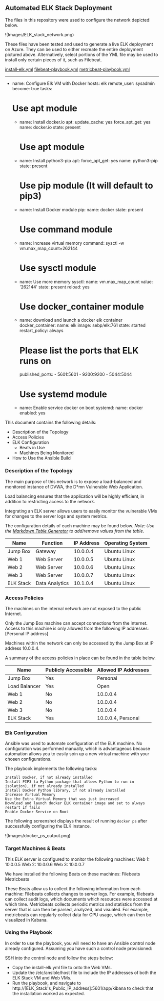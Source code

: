 ## Automated ELK Stack Deployment

The files in this repository were used to configure the network depicted below.

!(Images/ELK_stack_network.png)

These files have been tested and used to generate a live ELK deployment on Azure. They can be used to either recreate the entire deployment pictured above. Alternatively, select portions of the YML file may be used to install only certain pieces of it, such as Filebeat.

[install-elk.yml](../Ansible/install-elk.yml)
[filebeat-playbook.yml](../Ansible/filebeat-playbook.yml)
[metricbeat-playbook.yml](../Ansible/metricbeat-playbook.yml)

---
- name: Configure Elk VM with Docker
  hosts: elk
  remote_user: sysadmin
  become: true
  tasks:
    # Use apt module
    - name: Install docker.io
      apt:
        update_cache: yes
        force_apt_get: yes
        name: docker.io
        state: present

      # Use apt module
    - name: Install python3-pip
      apt:
        force_apt_get: yes
        name: python3-pip
        state: present

      # Use pip module (It will default to pip3)
    - name: Install Docker module
      pip:
        name: docker
        state: present

      # Use command module
    - name: Increase virtual memory
      command: sysctl -w vm.max_map_count=262144

      # Use sysctl module
    - name: Use more memory
      sysctl:
        name: vm.max_map_count
        value: '262144'
        state: present
        reload: yes

      # Use docker_container module
    - name: download and launch a docker elk container
      docker_container:
        name: elk
        image: sebp/elk:761
        state: started
        restart_policy: always
        # Please list the ports that ELK runs on
        published_ports:
          -  5601:5601
          -  9200:9200
          -  5044:5044

      # Use systemd module
    - name: Enable service docker on boot
      systemd:
        name: docker
        enabled: yes



This document contains the following details:
- Description of the Topology
- Access Policies
- ELK Configuration
  - Beats in Use
  - Machines Being Monitored
- How to Use the Ansible Build


### Description of the Topology

The main purpose of this network is to expose a load-balanced and monitored instance of DVWA, the D*mn Vulnerable Web Application.

Load balancing ensures that the application will be highly efficient, in addition to restricting access to the network.

Integrating an ELK server allows users to easily monitor the vulnerable VMs for changes to the server logs and system metrics.

The configuration details of each machine may be found below.
_Note: Use the [Markdown Table Generator](http://www.tablesgenerator.com/markdown_tables) to add/remove values from the table_.

| Name          | Function        | IP Address | Operating System |
|---------------|-----------------|------------|------------------|
| Jump Box      | Gateway         | 10.0.0.4   | Ubuntu Linux     |
| Web 1         | Web Server      | 10.0.0.5   | Ubuntu Linux     |
| Web 2         | Web Server      | 10.0.0.6   | Ubuntu Linux     |
| Web 3         | Web Server      | 10.0.0.7   | Ubuntu Linux     |
| ELK Stack     | Data Analytics  | 10.1.0.4   | Ubuntu Linux     |

### Access Policies

The machines on the internal network are not exposed to the public Internet. 

Only the Jump Box machine can accept connections from the Internet. Access to this machine is only allowed from the following IP addresses:
[Personal IP address]

Machines within the network can only be accessed by the Jump Box at IP address 10.0.0.4.

A summary of the access policies in place can be found in the table below.

| Name          | Publicly Accessible | Allowed IP Addresses     |
|---------------|---------------------|--------------------------|
| Jump Box      | Yes                 | Personal                 |
| Load Balancer | Yes		      | Open			 |
| Web 1         | No                  | 10.0.0.4                 |
| Web 2         | No                  | 10.0.0.4                 |
| Web 3         | No                  | 10.0.0.4                 |               
| ELK Stack     | Yes                 | 10.0.0.4, Personal       |                

### Elk Configuration

Ansible was used to automate configuration of the ELK machine. No configuration was performed manually, which is advantageous because automation allows you to easily spin up a new virtual machine with your chosen configurations.

The playbook implements the following tasks:

	Install Docker, if not already installed
	Install PIP3 (a Python package that allows Python to run in isolation), if not already installed
	Install Docker Python library, if not already installed
	Increase Virtual Memory
	Use the Extra Virtual Memory that was just increased
	Download and launch docker ELK container image and set to always restart if fails
	Enable Docker Service on Boot
	
The following screenshot displays the result of running `docker ps` after successfully configuring the ELK instance.

!(Images/docker_ps_output.png)


### Target Machines & Beats
This ELK server is configured to monitor the following machines:
 	Web 1: 10.0.0.5
	Web 2: 10.0.0.6
	Web 3: 10.0.0.7

We have installed the following Beats on these machines:
	Filebeats
	Metricbeats
	
These Beats allow us to collect the following information from each machine:
	Filebeats collects changes to server logs. For example, filebeats can collect audit logs, which documents which resources were accessed at which time. 
	Metricbeats collects periodic metrics and statistics from the server that is can then be parsed, analyzed, and visualed. For example, metricbeats can regularly collect data for CPU usage, which can then be visualized in Kabana. 


### Using the Playbook
In order to use the playbook, you will need to have an Ansible control node already configured. Assuming you have such a control node provisioned: 

SSH into the control node and follow the steps below:
- Copy the install-elk.yml file to onto the Web VMs.
- Update the /etc/ansible/host file to include the IP addresses of both the ELK Stack VM and Web VMs.
- Run the playbook, and navigate to http://[ELK_Stack's_Public_IP_address]:5601/app/kibana to check that the installation worked as expected.

